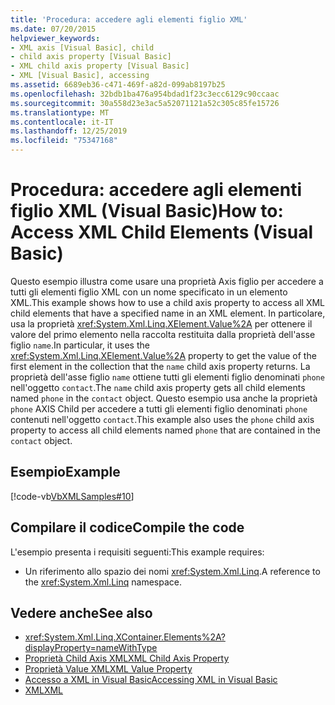 ```yaml
---
title: 'Procedura: accedere agli elementi figlio XML'
ms.date: 07/20/2015
helpviewer_keywords:
- XML axis [Visual Basic], child
- child axis property [Visual Basic]
- XML child axis property [Visual Basic]
- XML [Visual Basic], accessing
ms.assetid: 6689eb36-c471-469f-a82d-099ab8197b25
ms.openlocfilehash: 32bdb1ba476a954bdad1f23c3ecc6129c90ccaac
ms.sourcegitcommit: 30a558d23e3ac5a52071121a52c305c85fe15726
ms.translationtype: MT
ms.contentlocale: it-IT
ms.lasthandoff: 12/25/2019
ms.locfileid: "75347168"
---
```

# <a name="how-to-access-xml-child-elements-visual-basic"></a><span data-ttu-id="97c88-102">Procedura: accedere agli elementi figlio XML (Visual Basic)</span><span class="sxs-lookup"><span data-stu-id="97c88-102">How to: Access XML Child Elements (Visual Basic)</span></span>
<span data-ttu-id="97c88-103">Questo esempio illustra come usare una proprietà Axis figlio per accedere a tutti gli elementi figlio XML con un nome specificato in un elemento XML.</span><span class="sxs-lookup"><span data-stu-id="97c88-103">This example shows how to use a child axis property to access all XML child elements that have a specified name in an XML element.</span></span> <span data-ttu-id="97c88-104">In particolare, usa la proprietà <xref:System.Xml.Linq.XElement.Value%2A> per ottenere il valore del primo elemento nella raccolta restituita dalla proprietà dell'asse figlio `name`.</span><span class="sxs-lookup"><span data-stu-id="97c88-104">In particular, it uses the <xref:System.Xml.Linq.XElement.Value%2A> property to get the value of the first element in the collection that the `name` child axis property returns.</span></span> <span data-ttu-id="97c88-105">La proprietà dell'asse figlio `name` ottiene tutti gli elementi figlio denominati `phone` nell'oggetto `contact`.</span><span class="sxs-lookup"><span data-stu-id="97c88-105">The `name` child axis property gets all child elements named `phone` in the `contact` object.</span></span> <span data-ttu-id="97c88-106">Questo esempio usa anche la proprietà `phone` AXIS Child per accedere a tutti gli elementi figlio denominati `phone` contenuti nell'oggetto `contact`.</span><span class="sxs-lookup"><span data-stu-id="97c88-106">This example also uses the `phone` child axis property to access all child elements named `phone` that are contained in the `contact` object.</span></span>  
  
## <a name="example"></a><span data-ttu-id="97c88-107">Esempio</span><span class="sxs-lookup"><span data-stu-id="97c88-107">Example</span></span>  
 [!code-vb[VbXMLSamples#10](~/samples/snippets/visualbasic/VS_Snippets_VBCSharp/VbXMLSamples/VB/XMLSamples4.vb#10)]  
  
## <a name="compile-the-code"></a><span data-ttu-id="97c88-108">Compilare il codice</span><span class="sxs-lookup"><span data-stu-id="97c88-108">Compile the code</span></span>  
 <span data-ttu-id="97c88-109">L'esempio presenta i requisiti seguenti:</span><span class="sxs-lookup"><span data-stu-id="97c88-109">This example requires:</span></span>  
  
- <span data-ttu-id="97c88-110">Un riferimento allo spazio dei nomi <xref:System.Xml.Linq>.</span><span class="sxs-lookup"><span data-stu-id="97c88-110">A reference to the <xref:System.Xml.Linq> namespace.</span></span>  
  
## <a name="see-also"></a><span data-ttu-id="97c88-111">Vedere anche</span><span class="sxs-lookup"><span data-stu-id="97c88-111">See also</span></span>

- <xref:System.Xml.Linq.XContainer.Elements%2A?displayProperty=nameWithType>
- [<span data-ttu-id="97c88-112">Proprietà Child Axis XML</span><span class="sxs-lookup"><span data-stu-id="97c88-112">XML Child Axis Property</span></span>](../../../../visual-basic/language-reference/xml-axis/xml-child-axis-property.md)
- [<span data-ttu-id="97c88-113">Proprietà Value XML</span><span class="sxs-lookup"><span data-stu-id="97c88-113">XML Value Property</span></span>](../../../../visual-basic/language-reference/xml-axis/xml-value-property.md)
- [<span data-ttu-id="97c88-114">Accesso a XML in Visual Basic</span><span class="sxs-lookup"><span data-stu-id="97c88-114">Accessing XML in Visual Basic</span></span>](../../../../visual-basic/programming-guide/language-features/xml/accessing-xml.md)
- [<span data-ttu-id="97c88-115">XML</span><span class="sxs-lookup"><span data-stu-id="97c88-115">XML</span></span>](../../../../visual-basic/programming-guide/language-features/xml/index.md)

